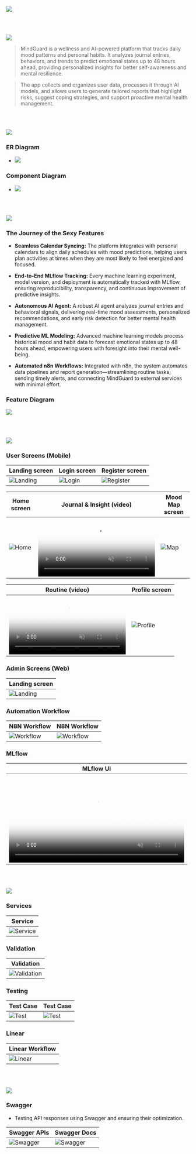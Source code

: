 <img src="./readme/title1.svg"/>

<br><br>

<!-- project overview -->
<img src="./readme/title2.svg"/>

> MindGuard is a wellness and AI-powered platform that tracks daily mood patterns and personal habits.
> It analyzes journal entries, behaviors, and trends to predict emotional states up to 48 hours ahead, providing personalized insights for better self-awareness and mental resilience.

> The app collects and organizes user data, processes it through AI models, and allows users to generate tailored reports that highlight risks, suggest coping strategies, and support proactive mental health management.

<br><br>

<!-- System Design -->
<img src="./readme/title3.svg"/>

### ER Diagram

- <img src="./readme/demo/ER diagram.png"/>

### Component Diagram

- <img src="./readme/demo/Component Diagram.png"/>

<br><br>

<!-- Project Highlights -->
<img src="./readme/title4.svg"/>

### The Journey of the Sexy Features

- **Seamless Calendar Syncing:** The platform integrates with personal calendars to align daily schedules with mood predictions, helping users plan activities at times when they are most likely to feel energized and focused.

- **End-to-End MLflow Tracking:** Every machine learning experiment, model version, and deployment is automatically tracked with MLflow, ensuring reproducibility, transparency, and continuous improvement of predictive insights.

- **Autonomous AI Agent:** A robust AI agent analyzes journal entries and behavioral signals, delivering real-time mood assessments, personalized recommendations, and early risk detection for better mental health management.

- **Predictive ML Modeling:** Advanced machine learning models process historical mood and habit data to forecast emotional states up to 48 hours ahead, empowering users with foresight into their mental well-being.

- **Automated n8n Workflows:** Integrated with n8n, the system automates data pipelines and report generation—streamlining routine tasks, sending timely alerts, and connecting MindGuard to external services with minimal effort.

### Feature Diagram

<img src="./readme/demo/Feature Diagram.png"/>

<br><br>

<!-- Demo -->
<img src="./readme/title5.svg"/>

### User Screens (Mobile)

| Landing screen | Login screen | Register screen |
| --- | --- | --- |
| ![Landing](./readme/demo/LandingPage.jpg) | ![Login](./readme/demo/LoginPage.jpg) | ![Register](./readme/demo/RegisterPage.jpg) |

| Home screen | Journal & Insight (video) | Mood Map screen |
| --- | --- | --- |
| ![Home](./readme/demo/HomePage.jpg) | <video src="./readme/demo/AI_ML.mp4" controls playsinline muted loop width="320" poster="./readme/demo/AI_ML_poster.jpg">Your browser does not support the video tag.</video> | ![Map](./readme/demo/MapPage.jpg) |

| Routine (video) | Profile screen |
| --- | --- |
| <video src="./readme/demo/Calendar_syncing.mp4" controls playsinline muted loop width="320" poster="./readme/demo/Calendar_syncing_poster.jpg">Your browser does not support the video tag.</video> | ![Profile](./readme/demo/ProfilePage.jpg) |

### Admin Screens (Web)

| Landing screen |
| --- |
| ![Landing](./readme/demo/1440x1024.png) |

### Automation Workflow

| N8N Workflow | N8N Workflow |
| --- | --- |
| ![Workflow](./readme/demo/N8N.png) | ![Workflow](./readme/demo/N8N_Email.jpg) |

### MLflow

| MLflow UI |
| --- |
| <video src="./readme/demo/MLFlow_demo.mp4" controls playsinline muted loop width="480" poster="./readme/demo/MLFlow_demo_poster.jpg">Your browser does not support the video tag.</video> |

<br><br>

<!-- Development & Testing -->
<img src="./readme/title6.svg"/>

### Services

| Service |
| --- |
| ![Service](./readme/demo/Service.png) |

### Validation

| Validation |
| --- |
| ![Validation](./readme/demo/Validation.png) |

### Testing

| Test Case | Test Case |
| --- | --- |
| ![Test](./readme/demo/Testing1.png) | ![Test](./readme/demo/Testing2.png) |

### Linear

| Linear Workflow |
| --- |
| ![Linear](./readme/demo/LinearWorkflow.png) |

<br><br>

<!-- Deployment -->
<img src="./readme/title7.svg"/>

### Swagger

- Testing API responses using Swagger and ensuring their optimization.

| Swagger APIs | Swagger Docs |
| --- | --- |
| ![Swagger](./readme/demo/swagger_apis.png) | ![Swagger](./readme/demo/swagger_docs.png) |
